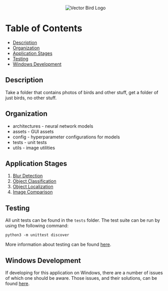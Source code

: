 <p align="center">
  <img src="https://i.imgur.com/hnx8fkF.png" alt="Vector Bird Logo">
</p>

Table of Contents
=================
* [Description](#description)
* [Organization](#organization)
* [Application Stages](#application-stages)
* [Testing](#testing)
* [Windows Development](#windows-development)

## Description
Take a folder that contains photos of birds and other stuff, get a folder of just birds, no other stuff.

## Organization
+ architectures - neural network models
+ assets - GUI assets
+ config - hyperparameter configurations for models
+ tests - unit tests
+ utils - image utilities

## Application Stages
1. [Blur Detection](https://github.com/adcrn/knest/wiki/Blur-Detection)
2. [Object Classification](https://github.com/adcrn/knest/wiki/Object-Classification)
3. [Object Localization](https://github.com/adcrn/knest/wiki/Object-Localization)
4. [Image Comparison](https://github.com/adcrn/knest/wiki/Image-Comparison)

## Testing
All unit tests can be found in the `tests` folder. The test suite can be run by using the following command:
```
python3 -m unittest discover
```
More information about testing can be found [here](https://github.com/adcrn/knest/wiki/Testing).

## Windows Development
If developing for this application on Windows, there are a number of issues of which one should be aware. Those issues, and their solutions, can be found [here](https://github.com/adcrn/knest/wiki/Windows-Development).

